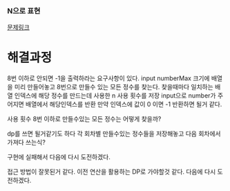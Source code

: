 ### N으로 표현
[문제링크](https://school.programmers.co.kr/learn/courses/30/lessons/42895)

# 해결과정

8번 이하로 안되면 -1을 출력하라는 요구사항이 있다.
input numberMax 크기에 배열을 미리 만들어놓고 8번으로 만들수 있는 모든 정수를 찾는다.
찾을때마다 일치하는 배열 인덱스에 해당 정수를 만드는데 사용한 n 사용 횟수를 저장
input으로 number가 주어지면 배열에서 해당인덱스를 반환 만약 인덱스에 값이 0 이면 -1 반환하면 될거 같다.

사용 횟수 8번 이하로 만들수있는 모든 정수는 어떻게 찾을까?

dp를 쓰면 될거같기도 하다 각 회차별 만들수있는 정수들을 저장해놓고
다음 회차에서 가져다 쓰는식?

구현에 실패해서 다음에 다시 도전하겠다.

접근 방법이 잘못된거 같다.
이전 연산을 활용하는 DP로 가야할것 같다.
다음에 다시 도전하겠다.